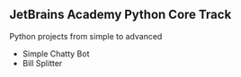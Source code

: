 ## JetBrains Academy Python Core Track

Python projects from simple to advanced
- Simple Chatty Bot
- Bill Splitter
